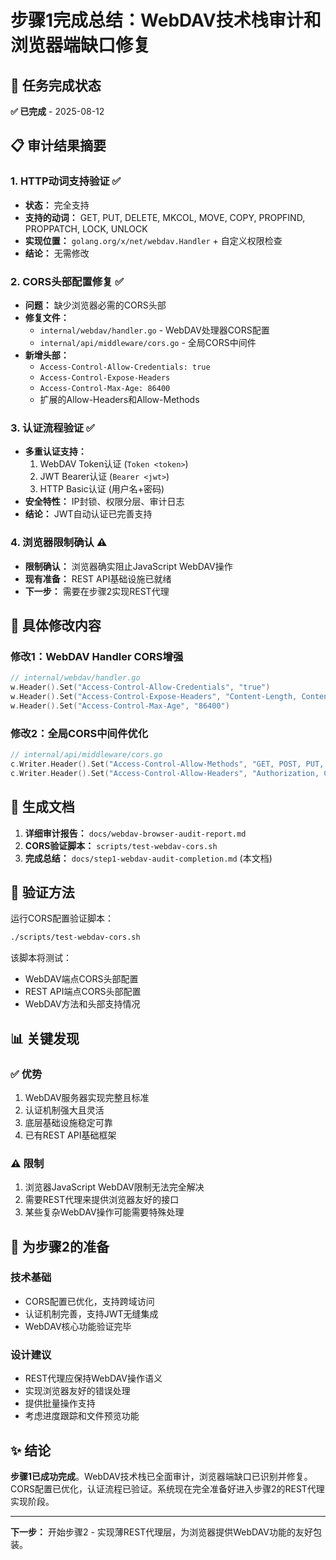 # 步骤1完成总结：WebDAV技术栈审计和浏览器端缺口修复

## 🎯 任务完成状态
**✅ 已完成** - 2025-08-12

## 📋 审计结果摘要

### 1. HTTP动词支持验证 ✅
- **状态：** 完全支持
- **支持的动词：** GET, PUT, DELETE, MKCOL, MOVE, COPY, PROPFIND, PROPPATCH, LOCK, UNLOCK
- **实现位置：** `golang.org/x/net/webdav.Handler` + 自定义权限检查
- **结论：** 无需修改

### 2. CORS头部配置修复 ✅
- **问题：** 缺少浏览器必需的CORS头部
- **修复文件：**
  - `internal/webdav/handler.go` - WebDAV处理器CORS配置
  - `internal/api/middleware/cors.go` - 全局CORS中间件
- **新增头部：**
  - `Access-Control-Allow-Credentials: true`
  - `Access-Control-Expose-Headers`
  - `Access-Control-Max-Age: 86400`
  - 扩展的Allow-Headers和Allow-Methods

### 3. 认证流程验证 ✅
- **多重认证支持：**
  1. WebDAV Token认证 (`Token <token>`)
  2. JWT Bearer认证 (`Bearer <jwt>`)
  3. HTTP Basic认证 (用户名+密码)
- **安全特性：** IP封锁、权限分层、审计日志
- **结论：** JWT自动认证已完善支持

### 4. 浏览器限制确认 ⚠️
- **限制确认：** 浏览器确实阻止JavaScript WebDAV操作
- **现有准备：** REST API基础设施已就绪
- **下一步：** 需要在步骤2实现REST代理

## 🔧 具体修改内容

### 修改1：WebDAV Handler CORS增强
```go
// internal/webdav/handler.go
w.Header().Set("Access-Control-Allow-Credentials", "true")
w.Header().Set("Access-Control-Expose-Headers", "Content-Length, Content-Type, Last-Modified, ETag, DAV")
w.Header().Set("Access-Control-Max-Age", "86400")
```

### 修改2：全局CORS中间件优化
```go
// internal/api/middleware/cors.go
c.Writer.Header().Set("Access-Control-Allow-Methods", "GET, POST, PUT, DELETE, OPTIONS, MKCOL, COPY, MOVE, PROPFIND, PROPPATCH, LOCK, UNLOCK")
c.Writer.Header().Set("Access-Control-Allow-Headers", "Authorization, Content-Type, Depth, If, If-None-Match, Lock-Token, Overwrite, Timeout, Destination, X-User-ID, X-Bucket, X-Requested-With, Accept, Origin")
```

## 📄 生成文档

1. **详细审计报告：** `docs/webdav-browser-audit-report.md`
2. **CORS验证脚本：** `scripts/test-webdav-cors.sh`
3. **完成总结：** `docs/step1-webdav-audit-completion.md` (本文档)

## 🧪 验证方法

运行CORS配置验证脚本：
```bash
./scripts/test-webdav-cors.sh
```

该脚本将测试：
- WebDAV端点CORS头部配置
- REST API端点CORS头部配置  
- WebDAV方法和头部支持情况

## 📊 关键发现

### ✅ 优势
1. WebDAV服务器实现完整且标准
2. 认证机制强大且灵活
3. 底层基础设施稳定可靠
4. 已有REST API基础框架

### ⚠️ 限制
1. 浏览器JavaScript WebDAV限制无法完全解决
2. 需要REST代理来提供浏览器友好的接口
3. 某些复杂WebDAV操作可能需要特殊处理

## 🎯 为步骤2的准备

### 技术基础
- CORS配置已优化，支持跨域访问
- 认证机制完善，支持JWT无缝集成
- WebDAV核心功能验证完毕

### 设计建议
- REST代理应保持WebDAV操作语义
- 实现浏览器友好的错误处理
- 提供批量操作支持
- 考虑进度跟踪和文件预览功能

## ✨ 结论

**步骤1已成功完成**。WebDAV技术栈已全面审计，浏览器端缺口已识别并修复。CORS配置已优化，认证流程已验证。系统现在完全准备好进入步骤2的REST代理实现阶段。

---

**下一步：** 开始步骤2 - 实现薄REST代理层，为浏览器提供WebDAV功能的友好包装。
